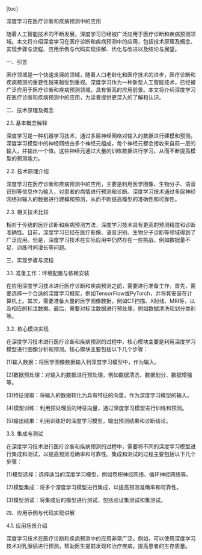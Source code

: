 
[toc]                    
                
                
深度学习在医疗诊断和疾病预测中的应用

随着人工智能技术的不断发展，深度学习已经被广泛应用于医疗诊断和疾病预测领域。本文将介绍深度学习在医疗诊断和疾病预测中的应用，包括技术原理及概念、实现步骤与流程、应用示例与代码实现讲解、优化与改进以及结论与展望。

一、引言

医疗领域是一个快速发展的领域，随着人口老龄化和医疗技术的进步，医疗诊断和疾病预测的重要性越来越受到重视。深度学习作为一种新型人工智能技术，已经被广泛应用于医疗诊断和疾病预测领域，具有很高的应用前景。本文将介绍深度学习在医疗诊断和疾病预测中的应用，为读者提供更深入的了解和认识。

二、技术原理及概念

2.1. 基本概念解释

深度学习是一种机器学习技术，通过多层神经网络对输入的数据进行建模和预测。深度学习模型中的神经网络由多个神经元组成，每个神经元都会接收来自前一层的输入，并输出一个值。这些神经元通过大量的训练数据进行学习，从而不断提高模型的预测能力。

2.2. 技术原理介绍

深度学习在医疗诊断和疾病预测中的应用，主要是利用医学图像、生物分子、语音识别等信息作为输入，对患者的病情进行预测和诊断。深度学习技术通过多层神经网络对输入的数据进行建模和预测，从而不断提高模型的准确性和可靠性。

2.3. 相关技术比较

相对于传统的医疗诊断和疾病预测方法，深度学习技术具有更高的预测精度和诊断准确性。目前，深度学习已经在医疗影像、语音识别、生物分子诊断等领域得到了广泛应用。但是，深度学习技术在实际应用中仍然存在一些挑战，例如数据量不足、训练时间漫长等问题。

三、实现步骤与流程

3.1. 准备工作：环境配置与依赖安装

在应用深度学习技术进行医疗诊断和疾病预测之前，需要进行准备工作。首先，需要选择一个合适的深度学习框架，例如TensorFlow或PyTorch，并将其安装在计算机上。其次，需要准备大量的医学图像数据，例如CT扫描、X射线、MRI等，以及相应的标注数据。最后，需要对标注数据进行预处理，例如数据清洗和划分类别等。

3.2. 核心模块实现

在深度学习技术进行医疗诊断和疾病预测的过程中，核心模块主要是利用深度学习模型进行图像分析和预测。核心模块主要包括以下几个步骤：

(1)输入数据：将医学图像数据输入到深度学习模型中，作为输入。

(2)数据预处理：对输入的数据进行预处理，例如数据清洗、数据划分、数据增强等。

(3)特征提取：将输入的数据转化为具有特征的向量，作为深度学习模型的输入。

(4)模型训练：利用预处理后的特征向量，通过深度学习模型进行训练和预测。

(5)输出结果：利用训练好的深度学习模型，输出预测结果和诊断结论。

3.3. 集成与测试

在深度学习技术进行医疗诊断和疾病预测的过程中，需要将不同的深度学习模型进行集成和测试，以提高预测准确率和可靠性。集成和测试的过程主要包括以下几个步骤：

(1)模型选择：选择适当的深度学习模型，例如卷积神经网络、循环神经网络等。

(2)模型集成：将多个深度学习模型进行集成，以提高预测准确率和可靠性。

(3)模型测试：将集成后的模型进行测试，包括验证集测试和集测试。

四、应用示例与代码实现讲解

4.1. 应用场景介绍

深度学习技术在医疗诊断和疾病预测中的应用非常广泛。例如，可以使用深度学习技术对乳腺癌进行预测，帮助医生提前发现和治疗疾病，提高患者的生存质量。

